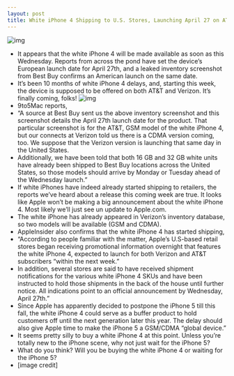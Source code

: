```yaml
---
layout: post
title: White iPhone 4 Shipping to U.S. Stores, Launching April 27 on AT&T and Verizon
---
```

![img](http://media.idownloadblog.com/wp-content/uploads/2011/04/White-iPhone-4-Makes-Landfall-On-American-Shores-e1303679589495.jpeg)
* It appears that the white iPhone 4 will be made available as soon as this Wednesday. Reports from across the pond have set the device’s European launch date for April 27th, and a leaked inventory screenshot from Best Buy confirms an American launch on the same date.
* It’s been 10 months of white iPhone 4 delays, and, starting this week, the device is supposed to be offered on both AT&T and Verizon. It’s finally coming, folks!
![img](http://media.idownloadblog.com/wp-content/uploads/2011/04/Best-Buy-white-iphone-April-26-e1303665342618.png)
* 9to5Mac reports,
* “A source at Best Buy sent us the above inventory screenshot and this screenshot details the April 27th launch date for the product. That particular screenshot is for the AT&T, GSM model of the white iPhone 4, but our connects at Verizon told us there is a CDMA version coming, too. We suppose that the Verizon version is launching that same day in the United States.
* Additionally, we have been told that both 16 GB and 32 GB white units have already been shipped to Best Buy locations across the United States, so those models should arrive by Monday or Tuesday ahead of the Wednesday launch.”
* If white iPhones have indeed already started shipping to retailers, the reports we’ve heard about a release this coming week are true. It looks like Apple won’t be making a big announcement about the white iPhone 4. Most likely we’ll just see un update to Apple.com.
* The white iPhone has already appeared in Verizon’s inventory database, so two models will be available (GSM and CDMA).
* AppleInsider also confirms that the white iPhone 4 has started shipping,
* “According to people familiar with the matter, Apple’s U.S-based retail stores began receiving promotional information overnight that features the white iPhone 4, expected to launch for both Verizon and AT&T subscribers “within the next week.”
* In addition, several stores are said to have received shipment notifications for the various white iPhone 4 SKUs and have been instructed to hold those shipments in the back of the house until further notice. All indications point to an official announcement by Wednesday, April 27th.”
* Since Apple has apparently decided to postpone the iPhone 5 till this fall, the white iPhone 4 could serve as a buffer product to hold customers off until the next generation later this year. The delay should also give Apple time to make the iPhone 5 a GSM/CDMA “global device.”
* It seems pretty silly to buy a white iPhone 4 at this point. Unless you’re totally new to the iPhone scene, why not just wait for the iPhone 5?
* What do you think? Will you be buying the white iPhone 4 or waiting for the iPhone 5?
* [image credit]

